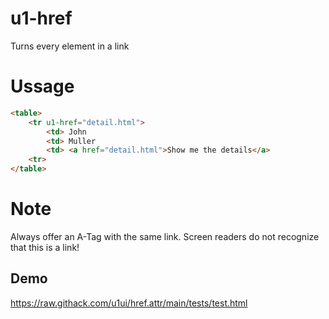 # u1-href
Turns every element in a link

# Ussage

```html
<table>
    <tr u1-href="detail.html">
        <td> John
        <td> Muller
        <td> <a href="detail.html">Show me the details</a>
    <tr>
</table>
```

# Note
Always offer an A-Tag with the same link. Screen readers do not recognize that this is a link!

## Demo
https://raw.githack.com/u1ui/href.attr/main/tests/test.html  
